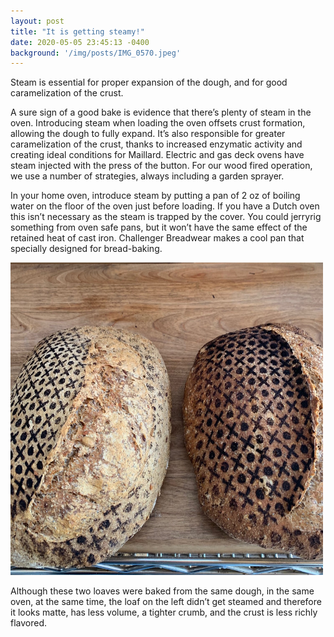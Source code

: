 ```yaml
---
layout: post
title: "It is getting steamy!"
date: 2020-05-05 23:45:13 -0400
background: '/img/posts/IMG_0570.jpeg'
---
```


<p>Steam is essential for proper expansion of the dough, and for good caramelization of the crust.</p>

<p>A sure sign of a good bake is evidence that there’s plenty of steam in the oven. Introducing steam when loading the oven offsets crust formation, allowing the dough to fully expand. It’s also responsible for greater caramelization of the crust, thanks to increased enzymatic activity and creating ideal conditions for Maillard. Electric and gas deck ovens have steam injected with the press of the button. For our wood fired operation, we use a number of strategies, always including a garden sprayer. </p>

<p>In your home oven, introduce steam by putting a pan of 2 oz of boiling water on the floor of the oven just before loading. If you have a Dutch oven this isn’t necessary as the steam is trapped by the cover. You could jerryrig something from oven safe pans, but it won’t have the same effect of the retained heat of cast iron. Challenger Breadwear makes a cool pan that specially designed for bread-baking.</p>


<img src="/img/posts/IMG_0571.jpeg" alt="Bread Loaves" width = "500" height="500">


<p>Although these two loaves were baked from the same dough, in the same oven, at the same time, the loaf on the left didn’t get steamed and therefore it looks matte, has less volume, a tighter crumb, and the crust is less richly flavored.</p>
